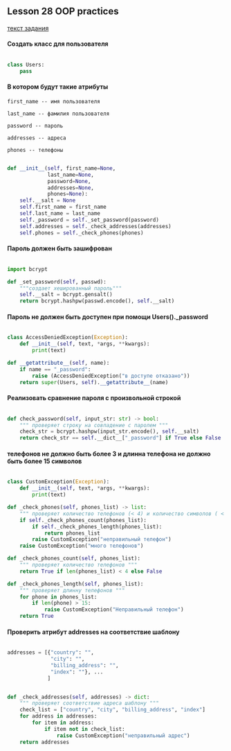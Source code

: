 ## Lesson 28 OOP practices

[текст задания](the_task.jpg)

#### Создать класс для пользователя 

```python

class Users:
    pass

```

#### В котором будут такие атрибуты

    first_name -- имя пользователя
     
    last_name -- фамилия пользователя
    
    password -- пароль
    
    addresses -- адреса
    
    phones -- телефоны
    
    
```python

def __init__(self, first_name=None,
             last_name=None,
             password=None,
             addresses=None,
             phones=None):
    self.__salt = None
    self.first_name = first_name
    self.last_name = last_name
    self._password = self._set_password(password)
    self.addresses = self._check_addresses(addresses)
    self.phones = self._check_phones(phones)


```

#### Пароль должен быть зашифрован  

```python

import bcrypt

def _set_password(self, passwd):
    """создает хешированный пароль"""
    self.__salt = bcrypt.gensalt()
    return bcrypt.hashpw(passwd.encode(), self.__salt)

```

#### Пароль не должен быть доступен при помощи Users()._password

```python

class AccessDeniedException(Exception):
    def __init__(self, text, *args, **kwargs):
        print(text)

def __getattribute__(self, name):
    if name == "_password":
        raise (AccessDeniedException("в доступе отказано"))
    return super(Users, self).__getattribute__(name)

```

#### Реализовать сравнение пароля с произвольной строкой

```python

def check_password(self, input_str: str) -> bool:
    """ проверяет строку на совпадение с паролем """
    check_str = bcrypt.hashpw(input_str.encode(), self.__salt)
    return check_str == self.__dict__["_password"] if True else False

```  

#### телефонов не должно быть более 3 и длинна телефона не должно быть более 15 символов

```python

class CustomException(Exception):
    def __init__(self, text, *args, **kwargs):
        print(text)

def _check_phones(self, phones_list) -> list:
    """ проверяет количество телефонов (< 4) и количество символов ( < 16) """
    if self._check_phones_count(phones_list):
        if self._check_phones_length(phones_list):
            return phones_list
        raise CustomException("неправильный телефон")
    raise CustomException("много телефонов")

def _check_phones_count(self, phones_list):
    """ проверяет количество телефонов """
    return True if len(phones_list) < 4 else False

def _check_phones_length(self, phones_list):
    """ проверяет длинну телефонов """
    for phone in phones_list:
        if len(phone) > 15:
            raise CustomException("Неправильный телефон")
    return True

```

#### 



#### Проверить атрибут addresses на соответствие шаблону


```python

addresses = [{"country": "",
              "city": "",
              "billing_address": "",
              "index": ""}, ...
             ]

```

```python

def _check_addresses(self, addresses) -> dict:
    """ проверяет соответствие адреса шаблону """
    check_list = ["country", "city", "billing_address", "index"]
    for address in addresses:
        for item in address:
            if item not in check_list:
                raise CustomException("неправильный адрес")
    return addresses


```

